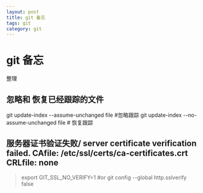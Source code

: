 ```yaml
---
layout: post
title: git 备忘
tags: git
category: git
---
```



# git 备忘
整理

## 忽略和 恢复已经跟踪的文件
git update-index --assume-unchanged file #忽略跟踪
git update-index --no-assume-unchanged file # 恢复跟踪

## 服务器证书验证失败/ server certificate verification failed. CAfile: /etc/ssl/certs/ca-certificates.crt CRLfile: none
>export GIT_SSL_NO_VERIFY=1
#or
>git config --global http.sslverify false